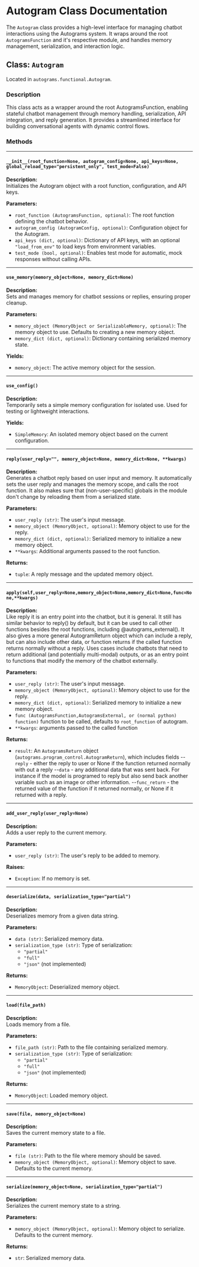 # Autogram Class Documentation

The `Autogram` class provides a high-level interface for managing chatbot interactions using the Autograms system. It wraps around the root `AutogramsFunction` and it's respective module, and handles memory management, serialization, and interaction logic.

## Class: `Autogram`
Located in `autograms.functional.Autogram`.

### Description

This class acts as a wrapper around the root AutogramsFunction, enabling stateful chatbot management through memory handling, serialization, API integration, and reply generation. It provides a streamlined interface for building conversational agents with dynamic control flows.

### Methods

---

#### `__init__(root_function=None, autogram_config=None, api_keys=None, global_reload_type="persistent_only", test_mode=False)`

**Description:**  
Initializes the Autogram object with a root function, configuration, and API keys.

**Parameters:**  
- `root_function (AutogramsFunction, optional)`: The root function defining the chatbot behavior.
- `autogram_config (AutogramConfig, optional)`: Configuration object for the Autogram.
- `api_keys (dict, optional)`: Dictionary of API keys, with an optional `"load_from_env"` to load keys from environment variables.
- `test_mode (bool, optional)`: Enables test mode for automatic, mock responses without calling APIs.

---

#### `use_memory(memory_object=None, memory_dict=None)`

**Description:**  
Sets and manages memory for chatbot sessions or replies, ensuring proper cleanup.

**Parameters:**  
- `memory_object (MemoryObject or SerializableMemory, optional)`: The memory object to use. Defaults to creating a new memory object.
- `memory_dict (dict, optional)`: Dictionary containing serialized memory state.

**Yields:**  
- `memory_object`: The active memory object for the session.

---

#### `use_config()`

**Description:**  
Temporarily sets a simple memory configuration for isolated use. Used for testing or lightweight interactions.

**Yields:**  
- `SimpleMemory`: An isolated memory object based on the current configuration.

---

#### `reply(user_reply="", memory_object=None, memory_dict=None, **kwargs)`

**Description:**  
Generates a chatbot reply based on user input and memory. It automatically sets the user reply and manages the memory scope, and calls the root function. It also makes sure that (non-user-specific) globals in the module don't change by reloading them from a serialized state. 

**Parameters:**  
- `user_reply (str)`: The user's input message.
- `memory_object (MemoryObject, optional)`: Memory object to use for the reply.
- `memory_dict (dict, optional)`: Serialized memory to initialize a new memory object.
- `**kwargs`: Additional arguments passed to the root function.

**Returns:**  
- `tuple`: A reply message and the updated memory object.

---


#### `apply(self,user_reply=None,memory_object=None,memory_dict=None,func=None,**kwargs)`

**Description:**  
Like reply it is an entry point into the chatbot, but it is general. It still has similar behavior to reply() by default, but it can be used to call other functions besides the root functions, including @autograms_external(). It also gives a more general AutogramReturn object which can include a reply, but can also include other data, or function returns if the called function returns normally without a reply. Uses cases include chatbots that need to return additional (and potentially multi-modal) outputs, or as an entry point to functions that modify the memory of the chatbot externally. 

**Parameters:**  
- `user_reply (str)`: The user's input message.
- `memory_object (MemoryObject, optional)`: Memory object to use for the reply.
- `memory_dict (dict, optional)`: Serialized memory to initialize a new memory object.
- `func (AutogramsFunction,AutogramsExternal, or (normal python) function)` function to be called, defaults to `root_function` of autogram.
- `**kwargs`: arguments passed to the called function

**Returns:**  
- `result`: An `AutogramsReturn` object (`autograms.program_control.AutogramReturn`), which includes fields
   --`reply` - either the reply to user or None if the function returned normally with out a reply
   --`data` - any additional data that was sent back. For instance if the model is programed to reply but also send back another variable such as an image or other information. 
   --`func_return` - the returned value of the function if it returned normally, or None if it returned with a reply.


---

#### `add_user_reply(user_reply=None)`

**Description:**  
Adds a user reply to the current memory.

**Parameters:**  
- `user_reply (str)`: The user's reply to be added to memory.

**Raises:**  
- `Exception`: If no memory is set.

---

#### `deserialize(data, serialization_type="partial")`

**Description:**  
Deserializes memory from a given data string.

**Parameters:**  
- `data (str)`: Serialized memory data.
- `serialization_type (str)`: Type of serialization:
  - `"partial"`
  - `"full"`
  - `"json"` (not implemented)

**Returns:**  
- `MemoryObject`: Deserialized memory object.

---

#### `load(file_path)`

**Description:**  
Loads memory from a file.

**Parameters:**  
- `file_path (str)`: Path to the file containing serialized memory.
- `serialization_type (str)`: Type of serialization:
  - `"partial"`
  - `"full"`
  - `"json"` (not implemented)

**Returns:**  
- `MemoryObject`: Loaded memory object.

---

#### `save(file, memory_object=None)`

**Description:**  
Saves the current memory state to a file.

**Parameters:**  
- `file (str)`: Path to the file where memory should be saved.
- `memory_object (MemoryObject, optional)`: Memory object to save. Defaults to the current memory.

---

#### `serialize(memory_object=None, serialization_type="partial")`

**Description:**  
Serializes the current memory state to a string.

**Parameters:**  
- `memory_object (MemoryObject, optional)`: Memory object to serialize. Defaults to the current memory.

**Returns:**  
- `str`: Serialized memory data.
